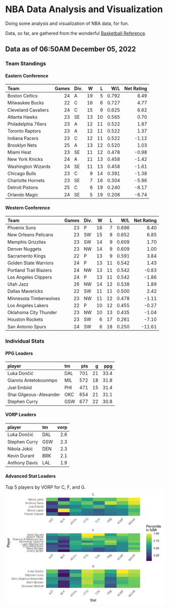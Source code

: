 # NBA Data Analysis and Visualization

Doing some analysis and visualization of NBA data, for fun.

Data, so far, are gathered from the wonderful [Basketball
Reference](https://www.basketball-reference.com/).

## Data as of 06:50AM December 05, 2022

### Team Standings

#### Eastern Conference

| Team                | Games | Div. |   W |   L |   W/L | Net Rating |
|:--------------------|------:|:-----|----:|----:|------:|-----------:|
| Boston Celtics      |    24 | A    |  19 |   5 | 0.792 |       8.49 |
| Milwaukee Bucks     |    22 | C    |  16 |   6 | 0.727 |       4.77 |
| Cleveland Cavaliers |    24 | C    |  15 |   9 | 0.625 |       6.62 |
| Atlanta Hawks       |    23 | SE   |  13 |  10 | 0.565 |       0.70 |
| Philadelphia 76ers  |    23 | A    |  12 |  11 | 0.522 |       1.87 |
| Toronto Raptors     |    23 | A    |  12 |  11 | 0.522 |       1.37 |
| Indiana Pacers      |    23 | C    |  12 |  11 | 0.522 |      -1.12 |
| Brooklyn Nets       |    25 | A    |  13 |  12 | 0.520 |       1.03 |
| Miami Heat          |    23 | SE   |  11 |  12 | 0.478 |      -0.98 |
| New York Knicks     |    24 | A    |  11 |  13 | 0.458 |      -1.42 |
| Washington Wizards  |    24 | SE   |  11 |  13 | 0.458 |      -1.61 |
| Chicago Bulls       |    23 | C    |   9 |  14 | 0.391 |      -1.38 |
| Charlotte Hornets   |    23 | SE   |   7 |  16 | 0.304 |      -5.96 |
| Detroit Pistons     |    25 | C    |   6 |  19 | 0.240 |      -8.17 |
| Orlando Magic       |    24 | SE   |   5 |  19 | 0.208 |      -6.74 |

#### Western Conference

| Team                   | Games | Div. |   W |   L |   W/L | Net Rating |
|:-----------------------|------:|:-----|----:|----:|------:|-----------:|
| Phoenix Suns           |    23 | P    |  16 |   7 | 0.696 |       8.40 |
| New Orleans Pelicans   |    23 | SW   |  15 |   8 | 0.652 |       6.85 |
| Memphis Grizzlies      |    23 | SW   |  14 |   9 | 0.609 |       1.70 |
| Denver Nuggets         |    23 | NW   |  14 |   9 | 0.609 |       1.00 |
| Sacramento Kings       |    22 | P    |  13 |   9 | 0.591 |       3.84 |
| Golden State Warriors  |    24 | P    |  13 |  11 | 0.542 |       1.43 |
| Portland Trail Blazers |    24 | NW   |  13 |  11 | 0.542 |      -0.83 |
| Los Angeles Clippers   |    24 | P    |  13 |  11 | 0.542 |      -1.86 |
| Utah Jazz              |    26 | NW   |  14 |  12 | 0.538 |       1.89 |
| Dallas Mavericks       |    22 | SW   |  11 |  11 | 0.500 |       2.42 |
| Minnesota Timberwolves |    23 | NW   |  11 |  12 | 0.478 |      -1.11 |
| Los Angeles Lakers     |    22 | P    |  10 |  12 | 0.455 |      -0.27 |
| Oklahoma City Thunder  |    23 | NW   |  10 |  13 | 0.435 |      -1.04 |
| Houston Rockets        |    23 | SW   |   6 |  17 | 0.261 |      -7.10 |
| San Antonio Spurs      |    24 | SW   |   6 |  18 | 0.250 |     -11.61 |

### Individual Stats

#### PPG Leaders

| player                  | tm  | pts |   g |  ppg |
|:------------------------|:----|----:|----:|-----:|
| Luka Dončić             | DAL | 701 |  21 | 33.4 |
| Giannis Antetokounmpo   | MIL | 572 |  18 | 31.8 |
| Joel Embiid             | PHI | 471 |  15 | 31.4 |
| Shai Gilgeous-Alexander | OKC | 654 |  21 | 31.1 |
| Stephen Curry           | GSW | 677 |  22 | 30.8 |

#### VORP Leaders

| player        | tm  | vorp |
|:--------------|:----|-----:|
| Luka Dončić   | DAL |  2.6 |
| Stephen Curry | GSW |  2.3 |
| Nikola Jokić  | DEN |  2.3 |
| Kevin Durant  | BRK |  2.1 |
| Anthony Davis | LAL |  1.9 |

#### Advanced Stat Leaders

Top 5 players by VORP for C, F, and G.
![](README_files/figure-gfm/README-unnamed-chunk-7-1.png)<!-- -->
